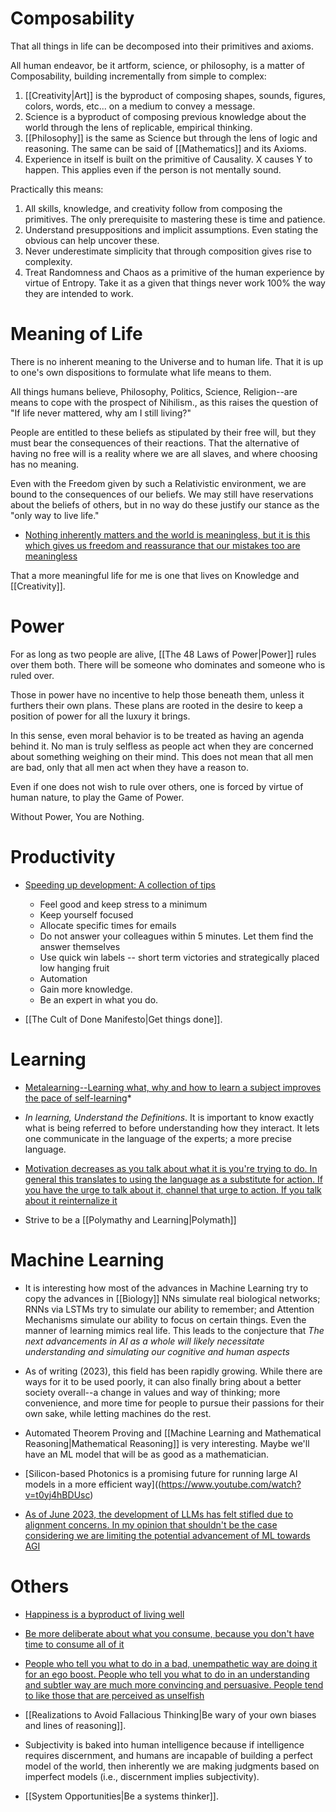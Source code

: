 # Composability
That all things in life can be decomposed into their primitives and axioms.

All human endeavor, be it artform, science, or philosophy, is a matter of Composability, building incrementally from simple to complex: 
1. [[Creativity|Art]] is the byproduct of composing shapes, sounds, figures, colors, words, etc... on a medium to convey a message.
2. Science is a byproduct of composing previous knowledge about the world through the lens of replicable, empirical thinking.
3. [[Philosophy]] is the same as Science but through the lens of logic and reasoning. The same can be said of [[Mathematics]] and its Axioms. 
4. Experience in itself is built on the primitive of Causality. X causes Y to happen. This applies even if the person is not mentally sound.

Practically this means: 
1. All skills, knowledge, and creativity follow from composing the primitives. The only prerequisite to mastering these is time and patience. 
2. Understand presuppositions and implicit assumptions. Even stating the obvious can help uncover these.
3. Never underestimate simplicity that through composition gives rise to complexity. 
4. Treat Randomness and Chaos as a primitive of the human experience by virtue of Entropy. Take it as a given that things never work 100% the way they are intended to work.

# Meaning of Life
There is no inherent meaning to the Universe and to human life. That it is up to one's own dispositions to formulate what life means to them.

All things humans believe, Philosophy, Politics, Science, Religion--are means to cope with the prospect of Nihilism., as this raises the question of "If life never mattered, why am I still living?" 

People are entitled to these beliefs as stipulated by their free will, but they must bear the consequences of their reactions. That the alternative of having no free will is a reality where we are all slaves, and where choosing has no meaning.

Even with the Freedom given by such a Relativistic environment, we are bound to the consequences of our beliefs. We may still have reservations about the beliefs of others, but in no way do these justify our stance as the "only way to live life."

* [Nothing inherently matters and the world is meaningless, but it is this which gives us freedom and reassurance that our mistakes too are meaningless](https://www.youtube.com/watch?v=HPSl4qRPuxc)

That a more meaningful life for me is one that lives on Knowledge and [[Creativity]].
# Power
For as long as two people are alive, [[The 48 Laws of Power|Power]] rules over them both. There will be someone who dominates and someone who is ruled over. 

Those in power have no incentive to help those beneath them, unless it furthers their own plans. These plans are rooted in the desire to keep a position of power for all the luxury it brings. 

In this sense, even moral behavior is to be treated as having an agenda behind it. No man is truly selfless as people act when they are concerned about something weighing on their mind.  This does not mean that all men are bad, only that all men act when they have a reason to.

Even if one does not wish to rule over others, one is forced by virtue of human nature, to play the Game of Power. 

Without Power, You are Nothing.

# Productivity 
* [Speeding up development: A collection of tips](https://www.avanderlee.com/optimization/speeding-up-development-a-collection-of-tips/)
	* Feel good and keep stress to a minimum 
	* Keep yourself focused 
	* Allocate specific times for emails 
	* Do not answer your colleagues within 5 minutes. Let them find the answer themselves 
	* Use quick win labels -- short term victories and strategically placed low hanging fruit 
	* Automation 
	* Gain more knowledge. 
	* Be an expert in what you do. 

* [[The Cult of Done Manifesto|Get things done]].

# Learning
* [Metalearning--Learning what, why and how to learn a subject improves the pace of self-learning](https://www.youtube.com/watch?v=NuTU9YFqZqQ)*

* *In learning, Understand the Definitions*. It is important to know exactly what is being referred to before understanding how they interact. It lets one communicate in the language of the experts; a more precise language.

* [Motivation decreases as you talk about what it is you're trying to do. In general this translates to using the language as a substitute for action. If you have the urge to talk about it, channel that urge to action. If you talk about it reinternalize it](https://www.youtube.com/watch?v=uDDeves6Crs)

* Strive to be a [[Polymathy and Learning|Polymath]]
# Machine Learning
* It is interesting how most of the advances in Machine Learning try to copy the advances in [[Biology]] NNs simulate real biological networks; RNNs via LSTMs try to simulate our ability to remember; and Attention Mechanisms simulate our ability to focus on certain things. Even the manner of learning mimics real life.  This  leads to the conjecture that *The next advancements in AI as a whole will likely necessitate understanding and simulating our cognitive and human aspects*

* As of writing (2023), this field has been rapidly growing. While there are ways for it to be used poorly, it can also finally bring about a better society overall--a change in values and way of thinking; more convenience, and more time for people to pursue their passions for their own sake, while letting machines do the rest. 

* Automated Theorem Proving and [[Machine Learning and Mathematical Reasoning|Mathematical Reasoning]] is very interesting. Maybe we'll have an ML model that will be as good as a mathematician.

* [Silicon-based Photonics is a promising future for running large AI models in a more efficient way]((https://www.youtube.com/watch?v=t0yj4hBDUsc)

* [As of June 2023, the development of LLMs has felt stifled due to alignment concerns. In my opinion that shouldn't be the case considering we are limiting the potential advancement of ML towards AGI](https://www.youtube.com/watch?v=WbruLepPZyU)

# Others
* [Happiness is a byproduct of living well](https://www.youtube.com/watch?v=9nVL9nSix1A)

* [Be more deliberate about what you consume, because you don't have time to consume all of it](https://www.youtube.com/watch?v=wyoNGSKWIaw)

* [People who tell you what to do in a bad, unempathetic way are doing it for an ego boost. People who tell you what to do in an understanding and subtler way are much more convincing and persuasive. People tend to like those that are perceived as unselfish](https://www.youtube.com/watch?v=vB9wQt_l62w)

* [[Realizations to Avoid Fallacious Thinking|Be wary of your own biases and lines of reasoning]].

* Subjectivity is baked into human intelligence because if intelligence requires discernment, and humans are incapable of building a perfect model of the world, then inherently we are making judgments based on imperfect models (i.e., discernment implies subjectivity).

* [[System Opportunities|Be a systems thinker]]. 